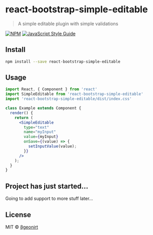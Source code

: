 # react-bootstrap-simple-editable

> A simple editable plugin with simple validations

[![NPM](https://img.shields.io/npm/v/react-bootstrap-simple-editable.svg)](https://www.npmjs.com/package/react-bootstrap-simple-editable) [![JavaScript Style Guide](https://img.shields.io/badge/code_style-standard-brightgreen.svg)](https://standardjs.com)

## Install

```bash
npm install --save react-bootstrap-simple-editable
```

## Usage

```jsx
import React, { Component } from 'react'
import SimpleEditable from 'react-bootstrap-simple-editable'
import 'react-bootstrap-simple-editable/dist/index.css'

class Example extends Component {
  render() {
    return (
      <SimpleEditable
        type="text"
        name="myInput"
        value={myInput}
        onSave={(value) => {
          setInputValue(value);
        }}
      />
    );
  }
}
```

## Project has just started...
Going to add support to more stuff later...

## License

MIT © [8geonirt](https://github.com/8geonirt)
